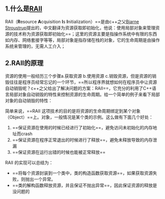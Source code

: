 ## 1.什么是[RAII](https://zhida.zhihu.com/search?content_id=6054031&content_type=Article&match_order=1&q=RAII&zhida_source=entity)

RAII（**R**esource **A**cquisition **I**s **I**nitialization）==是由c++之父[Bjarne Stroustrup](https://zhida.zhihu.com/search?content_id=6054031&content_type=Article&match_order=1&q=Bjarne+Stroustrup&zhida_source=entity)提出的，中文翻译为资源获取即初始化，他说：使用局部对象来管理资源的技术称为资源获取即初始化==；这里的资源主要是指操作系统中有限的东西如内存、网络套接字等等，局部对象是指存储在栈的对象，它的生命周期是由操作系统来管理的，无需人工介入；

## 2.RAII的原理

资源的使用一般经历三个步骤a.获取资源 b.使用资源 c.销毁资源，但是资源的销毁往往是程序员经常忘记的一个环节，==所以程序界就想如何在程序员中让资源自动销毁呢？c++之父给出了解决问题的方案：RAII==，它充分的利用了C++语言局部对象自动销毁的特性来控制资源的生命周期。给一个简单的例子来看下局部对象的自动销毁的特性：

简单来说，==RAII 这项技术的目的是将资源的生命周期绑定到某个对象（Object）==上。对象，一般情况是某个类的示例。这么做有下面几个好处：

1. ==保证资源在使用的时候已经进行了初始化==，避免访问未初始化的内存地址而crash
2. ==保证资源在程序正常退出的时候进行了释放==，避免未释放导致的内存泄漏
3. ==保证资源在运行出错的时候也能被正常释放==


RAII 的实现可以总结为：

- ==将每个资源封装到一个类中，类的构造函数获取资源==，如果获取资源失败，则抛出一个异常。
- ==类的解构函数释放资源，并且保证不抛出异常==，因此保证资源的释放是没问题的
